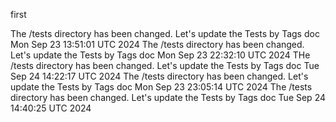 first


The /tests directory has been changed. Let's update the Tests by Tags doc Mon Sep 23 13:51:01 UTC 2024
The /tests directory has been changed. Let's update the Tests by Tags doc Mon Sep 23 22:32:10 UTC 2024
THe /tests directory has been changed. Let's update the Tests by Tags doc Tue Sep 24 14:22:17 UTC 2024
The /tests directory has been changed. Let's update the Tests by Tags doc Mon Sep 23 23:05:14 UTC 2024
The /tests directory has been changed. Let's update the Tests by Tags doc Tue Sep 24 14:40:25 UTC 2024
